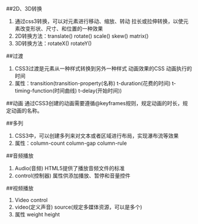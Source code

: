 ##2D、3D转换
1. 通过css3转换，可以对元素进行移动、缩放、转动
拉长或拉伸转换，以使元素改变形状、尺寸、和位置的一种效果
2. 2D转换方法：translate() rotate() scale() skew() matrix()
3. 3D转换方法：rotateX() rotateY()

##过渡
1. CSS3过渡是元素从一种样式转换到另外一种样式
动画效果的CSS
动画执行的时间
2. 属性：transition(transition-property(名称) t-duration(花费的时间) t-timing-function(时间曲线) t-delay(开始时间))

##动画
通过CSS3创建的动画需要遵循@keyframes规则，规定动画的时长，规定动画的名称。

##多列
1. CSS3中，可以创建多列来对文本或者区域进行布局，实现瀑布流等效果
2. 属性：column-count column-gap column-rule

##音频播放
1. Audio(音频) HTML5提供了播放音频文件的标准
2. control(控制器) 属性供添加播放、暂停和音量控件
<audio>定义声音 <source>规定多媒体资源，可以多个
转码工具[FFmpeg](http://ffmpeg.org/)

##视频播放
1. Video control
2. video(定义声音) source(规定多媒体资源，可以是多个)
3. 属性 weight height